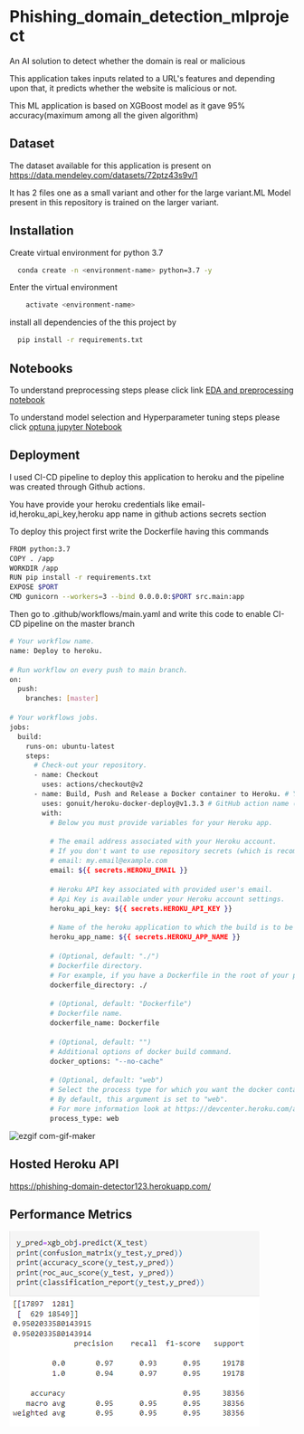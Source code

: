 
# Phishing_domain_detection_mlproject

An AI solution to detect whether the domain is real or malicious

This application takes inputs related to a URL's features and depending upon that, it predicts whether the website is malicious or not.

This ML application is based on XGBoost model as it gave 95% accuracy(maximum among all the given algorithm)

## Dataset

The dataset available for this application is present on https://data.mendeley.com/datasets/72ptz43s9v/1

It has 2 files one as a small variant and other for the large variant.ML Model present in this repository is trained on the larger variant.

## Installation
Create virtual environment for python 3.7

```bash
  conda create -n <environment-name> python=3.7 -y
```
Enter the virtual environment
```bash
    activate <environment-name>
```
install all dependencies of the this project by 
```bash
  pip install -r requirements.txt
```
    
## Notebooks

To understand preprocessing steps please click link [EDA and preprocessing notebook](https://github.com/saurabhznaikz/phishing_domain_detection_mlproject/blob/master/notebooks/EDA%20and%20preprocessing.ipynb)


To understand model selection and Hyperparameter tuning steps please click [optuna jupyter Notebook](https://github.com/saurabhznaikz/phishing_domain_detection_mlproject/blob/master/notebooks/optuna.ipynb)


## Deployment

I used CI-CD pipeline to deploy this application to heroku and the pipeline was created through Github actions.

You have provide your heroku credentials like email-id,heroku_api_key,heroku app name in github actions secrets section

To deploy this project first write the Dockerfile having this commands

```bash
FROM python:3.7
COPY . /app
WORKDIR /app
RUN pip install -r requirements.txt
EXPOSE $PORT
CMD gunicorn --workers=3 --bind 0.0.0.0:$PORT src.main:app
```

Then go to .github/workflows/main.yaml and write this code to enable CI-CD pipeline on the master branch
```bash
# Your workflow name.
name: Deploy to heroku.

# Run workflow on every push to main branch.
on:
  push:
    branches: [master]

# Your workflows jobs.
jobs:
  build:
    runs-on: ubuntu-latest
    steps:
      # Check-out your repository.
      - name: Checkout
        uses: actions/checkout@v2
      - name: Build, Push and Release a Docker container to Heroku. # Your custom step name
        uses: gonuit/heroku-docker-deploy@v1.3.3 # GitHub action name (leave it as it is).
        with:
          # Below you must provide variables for your Heroku app.

          # The email address associated with your Heroku account.
          # If you don't want to use repository secrets (which is recommended) you can do:
          # email: my.email@example.com
          email: ${{ secrets.HEROKU_EMAIL }}

          # Heroku API key associated with provided user's email.
          # Api Key is available under your Heroku account settings.
          heroku_api_key: ${{ secrets.HEROKU_API_KEY }}

          # Name of the heroku application to which the build is to be sent.
          heroku_app_name: ${{ secrets.HEROKU_APP_NAME }}

          # (Optional, default: "./")
          # Dockerfile directory.
          # For example, if you have a Dockerfile in the root of your project, leave it as follows:
          dockerfile_directory: ./

          # (Optional, default: "Dockerfile")
          # Dockerfile name.
          dockerfile_name: Dockerfile

          # (Optional, default: "")
          # Additional options of docker build command.
          docker_options: "--no-cache"

          # (Optional, default: "web")
          # Select the process type for which you want the docker container to be uploaded.
          # By default, this argument is set to "web".
          # For more information look at https://devcenter.heroku.com/articles/process-model
          process_type: web
```


![ezgif com-gif-maker](https://user-images.githubusercontent.com/52929512/185861710-01fd4722-6da2-469f-b66c-a9bd6b2a199d.gif)

## Hosted Heroku API
https://phishing-domain-detector123.herokuapp.com/


## Performance Metrics
![Alt text](https://github.com/saurabhznaikz/phishing_domain_detection_mlproject/blob/master/docs/performance_matrix.png?raw=true "Optional Title")

